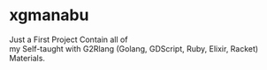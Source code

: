 # xgmanabu

Just a First Project Contain all of <br> 
my Self-taught with G2Rlang (Golang, GDScript, Ruby, Elixir, Racket) Materials.
